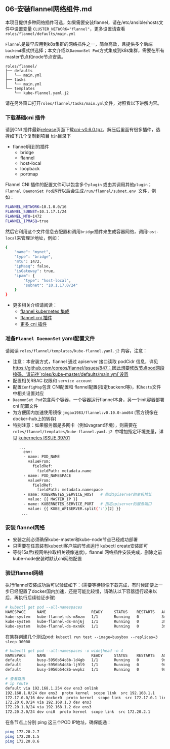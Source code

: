 ## 06-安装flannel网络组件.md

本项目提供多种网络插件可选，如果需要安装flannel，请在/etc/ansible/hosts文件中设置变量 `CLUSTER_NETWORK="flannel"`，更多设置请查看`roles/flannel/defaults/main.yml`

`Flannel`是最早应用到k8s集群的网络插件之一，简单高效，且提供多个后端`backend`模式供选择；本文介绍以`DaemonSet Pod`方式集成到k8s集群，需要在所有master节点和node节点安装。

``` text
roles/flannel/
├── defaults
│   └── main.yml
├── tasks
│   └── main.yml
└── templates
    └── kube-flannel.yaml.j2
```

请在另外窗口打开`roles/flannel/tasks/main.yml`文件，对照看以下讲解内容。

### 下载基础cni 插件

请到CNI 插件最新[release](https://github.com/containernetworking/plugins/releases)页面下载[cni-v0.6.0.tgz](https://github.com/containernetworking/plugins/releases/download/v0.6.0/cni-v0.6.0.tgz)，解压后里面有很多插件，选择如下几个复制到项目 `bin`目录下

- flannel用到的插件
  - bridge
  - flannel
  - host-local
  - loopback
  - portmap

Flannel CNI 插件的配置文件可以包含多个`plugin` 或由其调用其他`plugin`；`Flannel DaemonSet Pod`运行以后会生成`/run/flannel/subnet.env `文件，例如：

``` bash
FLANNEL_NETWORK=10.1.0.0/16
FLANNEL_SUBNET=10.1.17.1/24
FLANNEL_MTU=1472
FLANNEL_IPMASQ=true
```
然后它利用这个文件信息去配置和调用`bridge`插件来生成容器网络，调用`host-local`来管理`IP`地址，例如：

``` bash
{
	"name": "mynet",
	"type": "bridge",
	"mtu": 1472,
	"ipMasq": false,
	"isGateway": true,
	"ipam": {
		"type": "host-local",
		"subnet": "10.1.17.0/24"
	}
}
```
- 更多相关介绍请阅读：
  - [flannel kubernetes 集成](https://github.com/coreos/flannel/blob/master/Documentation/kubernetes.md)
  - [flannel cni 插件](https://github.com/containernetworking/plugins/tree/master/plugins/meta/flannel)
  - [更多 cni 插件](https://github.com/containernetworking/plugins)

### 准备`Flannel DaemonSet` yaml配置文件

请阅读 `roles/flannel/templates/kube-flannel.yaml.j2` 内容，注意：

+ 注意：本安装方式，flannel 通过 apiserver 接口读取 podCidr 信息，详见 https://github.com/coreos/flannel/issues/847；因此想要修改节点pod网段掩码，请前往`roles/kube-master/defaults/main.yml`设置 
+ 配置相关RBAC 权限和 `service account`
+ 配置`ConfigMap`包含 CNI配置和 flannel配置(指定backend等)，和`hosts`文件中相关设置对应
+ `DaemonSet Pod`包含两个容器，一个容器运行flannel本身，另一个init容器部署cni 配置文件
+ 为方便国内加速使用镜像 `jmgao1983/flannel:v0.10.0-amd64` (官方镜像在docker-hub上的转存)
+ 特别注意：如果服务器是多网卡（例如vagrant环境），则需要在`roles/flannel/templates/kube-flannel.yaml.j2 `中增加指定环境变量，详见 [kubernetes ISSUE 39701](https://github.com/kubernetes/kubernetes/issues/39701)

``` bash
      ...
        env:
        - name: POD_NAME
          valueFrom:
            fieldRef:
              fieldPath: metadata.name
        - name: POD_NAMESPACE
          valueFrom:
            fieldRef:
              fieldPath: metadata.namespace
        - name: KUBERNETES_SERVICE_HOST   # 指定apiserver的主机地址
          value: {{ MASTER_IP }}
        - name: KUBERNETES_SERVICE_PORT   # 指定apiserver的服务端口
          value: {{ KUBE_APISERVER.split(':')[2] }}      
       ...
```
### 安装 flannel网络

+ 安装之前必须确保kube-master和kube-node节点已经成功部署
+ 只需要在任意装有kubectl客户端的节点运行 kubectl create安装即可
+ 等待15s后(视网络拉取相关镜像速度)，flannel 网络插件安装完成，删除之前kube-node安装时默认cni网络配置

### 验证flannel网络

执行flannel安装成功后可以验证如下：(需要等待镜像下载完成，有时候即便上一步已经配置了docker国内加速，还是可能比较慢，请确认以下容器运行起来以后，再执行后续验证步骤)

``` bash
# kubectl get pod --all-namespaces
NAMESPACE     NAME                    READY     STATUS    RESTARTS   AGE
kube-system   kube-flannel-ds-m8mzm   1/1       Running   0          3m
kube-system   kube-flannel-ds-mnj6j   1/1       Running   0          3m
kube-system   kube-flannel-ds-mxn6k   1/1       Running   0          3m
```
在集群创建几个测试pod:  `kubectl run test --image=busybox --replicas=3 sleep 30000`

``` bash
# kubectl get pod --all-namespaces -o wide|head -n 4
NAMESPACE     NAME                    READY     STATUS    RESTARTS   AGE       IP             NODE
default       busy-5956b54c8b-ld4gb   1/1       Running   0          9m        172.20.2.7     192.168.1.1
default       busy-5956b54c8b-lj9l9   1/1       Running   0          9m        172.20.1.5     192.168.1.2
default       busy-5956b54c8b-wwpkz   1/1       Running   0          9m        172.20.0.6     192.168.1.3

# 查看路由
# ip route
default via 192.168.1.254 dev ens3 onlink 
192.168.1.0/24 dev ens3  proto kernel  scope link  src 192.168.1.1 
172.17.0.0/16 dev docker0  proto kernel  scope link  src 172.17.0.1 linkdown 
172.20.0.0/24 via 192.168.1.3 dev ens3 
172.20.1.0/24 via 192.168.1.2 dev ens3 
172.20.2.0/24 dev cni0  proto kernel  scope link  src 172.20.2.1 
```
在各节点上分别 ping 这三个POD IP地址，确保能通：

``` bash
ping 172.20.2.7
ping 172.20.1.5
ping 172.20.0.6
```


